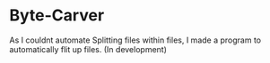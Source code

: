 # Byte-Carver
As I couldnt automate Splitting files within files, I made a program to automatically flit up files. (In development)
